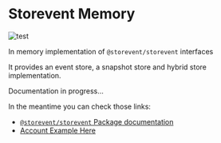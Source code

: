 # Storevent Memory

![test](https://github.com/SachaCR/dyal/actions/workflows/test.yml/badge.svg)

In memory implementation of `@storevent/storevent` interfaces

It provides an event store, a snapshot store and hybrid store implementation.

Documentation in progress...

In the meantime you can check those links:
- [`@storevent/storevent` Package documentation](https://github.com/SachaCR/storevent/tree/main/packages/storevent)
- [Account Example Here](https://github.com/SachaCR/storevent/tree/main/packages/examples)

